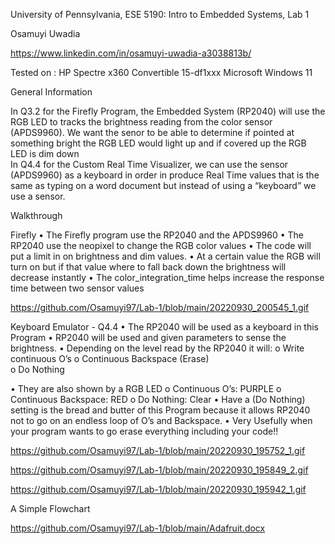 University of Pennsylvania, ESE 5190: Intro to Embedded Systems, Lab 1


Osamuyi Uwadia
 
 https://www.linkedin.com/in/osamuyi-uwadia-a3038813b/

Tested on : HP Spectre x360 Convertible 15-df1xxx Microsoft Windows 11



General Information 

In Q3.2 for the Firefly Program, the Embedded System (RP2040) will use the RGB LED to tracks the brightness reading from the color sensor (APDS9960). We want the senor to be able to determine if pointed at something bright the RGB LED would light up and if covered up the RGB LED is dim down  
In Q4.4 for the Custom Real Time Visualizer, we can use the sensor (APDS9960) as a keyboard in order in produce Real Time values that is the same as typing on a word document but instead of using a “keyboard” we use a sensor.


Walkthrough

Firefly
•	The Firefly program use the RP2040 and the APDS9960
•	The RP2040 use the neopixel to change the RGB color values 
•	The code will put a limit in on brightness and dim values. 
•	At a certain value the RGB will turn on but if that value where to fall back down the brightness will decrease instantly 
•	The color_integration_time helps increase the response time between two sensor values  

https://github.com/Osamuyi97/Lab-1/blob/main/20220930_200545_1.gif

Keyboard Emulator - Q4.4
•	The RP2040 will be used as a keyboard in this Program
•	RP2040 will be used and given parameters to sense the brightness. 
•	Depending on the level read by the RP2040 it will:
o	Write continuous O’s
o	Continuous Backspace (Erase)  
o	Do Nothing  

•	They are also shown by a RGB LED
o	Continuous O’s: PURPLE 
o	Continuous Backspace: RED
o	Do Nothing: Clear 
•	Have a (Do Nothing) setting is the bread and butter of this Program because it allows RP2040 not to go on an endless loop of O’s and Backspace.
•	Very Usefully when your program wants to go erase everything including your code!!


https://github.com/Osamuyi97/Lab-1/blob/main/20220930_195752_1.gif 

https://github.com/Osamuyi97/Lab-1/blob/main/20220930_195849_2.gif

https://github.com/Osamuyi97/Lab-1/blob/main/20220930_195942_1.gif


A Simple Flowchart

https://github.com/Osamuyi97/Lab-1/blob/main/Adafruit.docx

